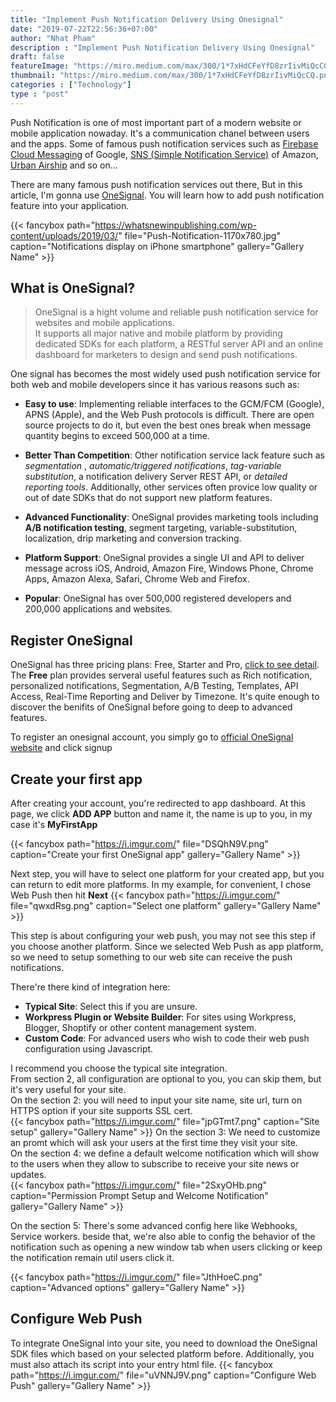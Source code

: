 ```yaml
---
title: "Implement Push Notification Delivery Using Onesignal"
date: "2019-07-22T22:56:36+07:00"
author: "Nhat Pham"
description : "Implement Push Notification Delivery Using Onesignal"
draft: false
featureImage: "https://miro.medium.com/max/300/1*7xHdCFeYfD8zrIivMiQcCQ.png"
thumbnail: "https://miro.medium.com/max/300/1*7xHdCFeYfD8zrIivMiQcCQ.png"
categories : ["Technology"]
type : "post"
---
```


Push Notification is one of most important part of a modern website or mobile application nowaday.
It's a communication chanel between users and the apps.
Some of famous push notification services such as [Firebase Cloud Messaging](https://firebase.google.com/) of Google, [SNS (Simple Notification Service)](https://aws.amazon.com/sns/) of Amazon, [Urban Airship](https://www.airship.com/) and so on...  

There are many famous push notification services out there, But in this article, I'm gonna use [OneSignal](https://onesignal.com/). You will learn how to add push notification feature into your application.

{{< fancybox path="https://whatsnewinpublishing.com/wp-content/uploads/2019/03/" file="Push-Notification-1170x780.jpg" caption="Notifications display on iPhone smartphone" gallery="Gallery Name" >}}

## What is OneSignal?

> OneSignal is a hight volume and reliable push notification service for websites and mobile applications.  
> It supports all major native and mobile platform by providing dedicated SDKs for each platform, a RESTful server API and an online dashboard for marketers to design and send push notifications.

One signal has becomes the most widely used push notification service for both web and mobile developers since it has various reasons such as:  

- **Easy to use**: Implementing reliable interfaces to the GCM/FCM (Google), APNS (Apple), and the Web Push protocols is difficult. There are open source projects to do it, but even the best ones break when message quantity begins to exceed 500,000 at a time.  

- **Better Than Competition**: Other notification service lack feature such as *segmentation* , *automatic/triggered notifications*, *tag-variable substitution*, a notification delivery Server REST API, or *detailed reporting tools*. Additionally, other services  often provice low quality or out of date SDKs that do not support new platform features.  

- **Advanced Functionality**: OneSignal provides marketing tools including **A/B notification testing**, segment targeting, variable-substitution, localization, drip marketing and conversion tracking.  

- **Platform Support**: OneSignal provides a single UI and API to deliver message across iOS, Android, Amazon Fire, Windows Phone, Chrome Apps, Amazon Alexa, Safari, Chrome Web and Firefox.  

- **Popular**: OneSignal has over 500,000 registered developers and 200,000 applications and websites.  

## Register OneSignal

OneSignal has three pricing plans: Free, Starter and Pro, [click to see detail](https://onesignal.com/pricing).
The **Free** plan provides serveral useful features such as Rich notification, personalized notifications, Segmentation, A/B Testing, Templates, API Access, Real-Time Reporting and Deliver by Timezone. It's quite enough to discover the benifits of OneSignal before going to deep to advanced features. 

To register an onesignal account, you simply go to [official OneSignal website](https://onesignal.com/) and click signup

## Create your first app

After creating your account, you're redirected to app dashboard. At this page, we click **ADD APP** button and name it, the name is up to you, in my case it's **MyFirstApp**

{{< fancybox path="https://i.imgur.com/" file="DSQhN9V.png" caption="Create your first OneSignal app" gallery="Gallery Name" >}}

Next step, you will have to select one platform for your created app, but you can return to edit more platforms.
In my example, for convenient, I chose Web Push then hit **Next**
{{< fancybox path="https://i.imgur.com/" file="qwxdRsg.png" caption="Select one platform" gallery="Gallery Name" >}}

This step is about configuring your web push, you may not see this step if you choose another platform.
Since we selected Web Push as app platform, so we need to setup something to our web site can receive the push notifications.

There're there kind of integration here:  
- **Typical Site**: Select this if you are unsure.  
- **Workpress Plugin or Website Builder**: For sites using Workpress, Blogger, Shoptify or other content management system.  
- **Custom Code**: For advanced users who wish to code their web push configuration using Javascript.  

I recommend you choose the typical site integration.  
From section 2, all configuration are optional to you, you can skip them, but it's very useful for your site.  
On the section 2: you will need to input your site name, site url, turn on HTTPS option if your site supports SSL cert.  
{{< fancybox path="https://i.imgur.com/" file="jpGTmt7.png" caption="Site setup" gallery="Gallery Name" >}}
On the section 3: We need to customize an promt which will ask your users at the first time they visit your site.  
On the section 4: we define a default welcome notification which will show to the users when they allow to subscribe to receive your site news or updates.  
{{< fancybox path="https://i.imgur.com/" file="2SxyOHb.png" caption="Permission Prompt Setup and Welcome Notification" gallery="Gallery Name" >}}

On the section 5: There's some advanced config here like Webhooks, Service workers. beside that, we're also able to config the behavior of the notification such as opening a new window tab when users clicking or keep the notification remain util users click it.  

{{< fancybox path="https://i.imgur.com/" file="JthHoeC.png" caption="Advanced options" gallery="Gallery Name" >}}

## Configure Web Push
To integrate OneSignal into your site, you need to download the OneSignal SDK files which based on your selected platform before. Additionally, you must also attach its script into your entry html file. 
{{< fancybox path="https://i.imgur.com/" file="uVNNJ9V.png" caption="Configure Web Push" gallery="Gallery Name" >}}
